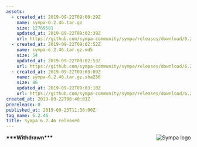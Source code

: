 ```yaml
---
assets:
  - created_at: 2019-09-22T09:00:29Z
    name: sympa-6.2.46.tar.gz
    size: 12769501
    updated_at: 2019-09-22T09:02:39Z
    url: https://github.com/sympa-community/sympa/releases/download/6.2.46/sympa-6.2.46.tar.gz
  - created_at: 2019-09-22T09:02:52Z
    name: sympa-6.2.46.tar.gz.md5
    size: 54
    updated_at: 2019-09-22T09:02:53Z
    url: https://github.com/sympa-community/sympa/releases/download/6.2.46/sympa-6.2.46.tar.gz.md5
  - created_at: 2019-09-22T09:03:09Z
    name: sympa-6.2.46.tar.gz.sha256
    size: 86
    updated_at: 2019-09-22T09:03:10Z
    url: https://github.com/sympa-community/sympa/releases/download/6.2.46/sympa-6.2.46.tar.gz.sha256
created_at: 2019-09-22T08:40:01Z
prerelease: 0
published_at: 2019-09-23T11:38:00Z
tag_name: 6.2.46
title: Sympa 6.2.46 released
---
```


<img align="right" src="https://www.sympa.org/_media/logos/old/sympa_nivx_gris_150x121.png" title="Sympa logo"/> **\*\*\*Withdrawn\*\*\***

